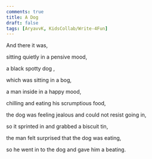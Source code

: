 ```yaml
---
comments: true
title: A Dog
draft: false
tags: [AryavvK, KidsCollab/Write-4Fun]
---
```

 
And there it was,

sitting quietly in a pensive mood,

a black spotty dog ,

which was sitting in a bog,

a man inside in a happy mood,

chilling and eating his scrumptious food,

the dog was feeling jealous and could not resist going in,

so it sprinted in and grabbed a biscuit tin,

the man felt surprised that the dog was eating,

so he went in to the dog and gave him a beating.
